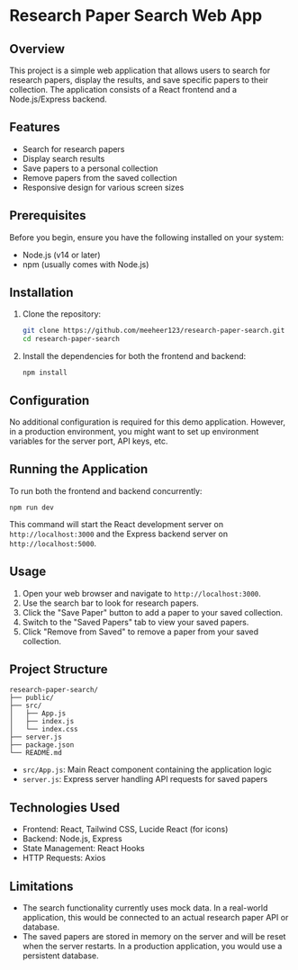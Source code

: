 # Research Paper Search Web App

## Overview

This project is a simple web application that allows users to search for research papers, display the results, and save specific papers to their collection. The application consists of a React frontend and a Node.js/Express backend.

## Features

- Search for research papers
- Display search results
- Save papers to a personal collection
- Remove papers from the saved collection
- Responsive design for various screen sizes

## Prerequisites

Before you begin, ensure you have the following installed on your system:

- Node.js (v14 or later)
- npm (usually comes with Node.js)

## Installation

1. Clone the repository:

   ```bash
   git clone https://github.com/meeheer123/research-paper-search.git
   cd research-paper-search
   ```

2. Install the dependencies for both the frontend and backend:

   ```shell
   npm install
   ```

## Configuration

No additional configuration is required for this demo application. However, in a production environment, you might want to set up environment variables for the server port, API keys, etc.

## Running the Application

To run both the frontend and backend concurrently:

   ```shell
   npm run dev
   ```

This command will start the React development server on `http://localhost:3000` and the Express backend server on `http://localhost:5000`.

## Usage

1. Open your web browser and navigate to `http://localhost:3000`.
2. Use the search bar to look for research papers.
3. Click the "Save Paper" button to add a paper to your saved collection.
4. Switch to the "Saved Papers" tab to view your saved papers.
5. Click "Remove from Saved" to remove a paper from your saved collection.

## Project Structure

```plaintext
research-paper-search/
├── public/
├── src/
│   ├── App.js
│   ├── index.js
│   └── index.css
├── server.js
├── package.json
└── README.md
```

- `src/App.js`: Main React component containing the application logic
- `server.js`: Express server handling API requests for saved papers

## Technologies Used

- Frontend: React, Tailwind CSS, Lucide React (for icons)
- Backend: Node.js, Express
- State Management: React Hooks
- HTTP Requests: Axios

## Limitations

- The search functionality currently uses mock data. In a real-world application, this would be connected to an actual research paper API or database.
- The saved papers are stored in memory on the server and will be reset when the server restarts. In a production application, you would use a persistent database.
